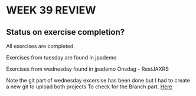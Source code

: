 # WEEK 39 REVIEW  

## Status on exercise completion? 
All exercises are completed.


Exercises from tuesday are found in jpademo

Exercises from wednesday found in jpademo Onsdag - RestJAXRS

Note the git part of wednesday excersise has been done but I had to create a new git to upload both projects
To check for the Branch part. [Here](https://github.com/josefmarcc/3semWeek39)


